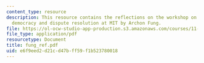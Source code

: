 ```yaml
---
content_type: resource
description: This resource contains the reflections on the workshop on deliberative
  democracy and dispute resolution at MIT by Archon Fung.
file: https://ol-ocw-studio-app-production.s3.amazonaws.com/courses/11-969-workshop-on-deliberative-democracy-and-dispute-resolution-summer-2005/e6f9eed2d21cd47bff59f1b523780018_fung_ref.pdf
file_type: application/pdf
resourcetype: Document
title: fung_ref.pdf
uid: e6f9eed2-d21c-d47b-ff59-f1b523780018
---
```


